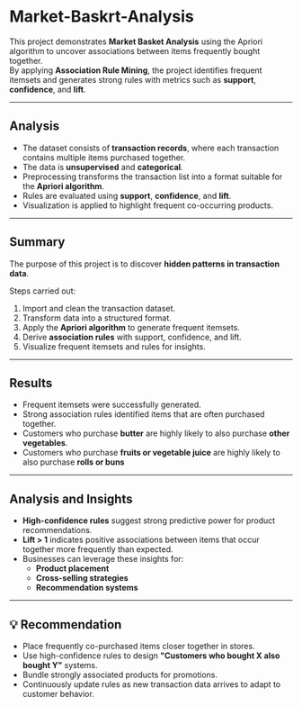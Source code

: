# Market-Baskrt-Analysis
This project demonstrates **Market Basket Analysis** using the Apriori algorithm to uncover associations between items frequently bought together.  
By applying **Association Rule Mining**, the project identifies frequent itemsets and generates strong rules with metrics such as **support**, **confidence**, and **lift**.

---

## Analysis  
- The dataset consists of **transaction records**, where each transaction contains multiple items purchased together.  
- The data is **unsupervised** and **categorical**.  
- Preprocessing transforms the transaction list into a format suitable for the **Apriori algorithm**.  
- Rules are evaluated using **support**, **confidence**, and **lift**.  
- Visualization is applied to highlight frequent co-occurring products.  

---

## Summary  
The purpose of this project is to discover **hidden patterns in transaction data**.  

Steps carried out:  
1. Import and clean the transaction dataset.  
2. Transform data into a structured format.  
3. Apply the **Apriori algorithm** to generate frequent itemsets.  
4. Derive **association rules** with support, confidence, and lift.  
5. Visualize frequent itemsets and rules for insights.  

---

## Results  
- Frequent itemsets were successfully generated.  
- Strong association rules identified items that are often purchased together.  
- Customers who purchase **butter** are highly likely to also purchase **other vegetables**.  
- Customers who purchase **fruits or vegetable juice** are highly likely to also purchase **rolls or buns**
---

## Analysis and Insights  
- **High-confidence rules** suggest strong predictive power for product recommendations.  
- **Lift > 1** indicates positive associations between items that occur together more frequently than expected.  
- Businesses can leverage these insights for:  
  - **Product placement**  
  - **Cross-selling strategies**  
  - **Recommendation systems**  

---

## 💡 Recommendation  
- Place frequently co-purchased items closer together in stores.  
- Use high-confidence rules to design **"Customers who bought X also bought Y"** systems.  
- Bundle strongly associated products for promotions.  
- Continuously update rules as new transaction data arrives to adapt to customer behavior.
